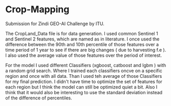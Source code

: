 # Crop-Mapping
Submission for Zindi GEO-AI Challenge by ITU.


The CropLand_Data file is for data generation. I used common Sentinel 1 and Sentinel 2 features, which are named as in literature. I once used the difference between the 90th and 10th percentile of those features over a time period of 1 year to see if there are big changes ( due to harvesting f.e ). I also used the average value of those features over the period of interest. 

For the model I used different Classifiers (xgboost, catboost and lgbm ) with a random grid search. Where I trained each classifiers oncve on a specific region and once with all data. Than I used teh average of those Classifiers for my final prediction. I didn't have time to optimize the set of features for each region but I think the model can still be optimized quiet a bit. Also I think that it would also be interesting to use the standard deviation instead of the difference of percentiles. 
